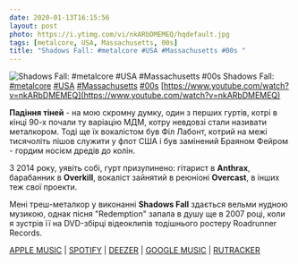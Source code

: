 ```yaml
---
date: 2020-01-13T16:15:56
layout: post
photo: https://i.ytimg.com/vi/nkARbDMEMEQ/hqdefault.jpg
tags: [metalcore, USA, Massachusetts, 00s]
title: "Shadows Fall: #metalcore #USA #Massachusetts #00s "
---
```

![Shadows Fall: #metalcore #USA #Massachusetts #00s ](https://i.ytimg.com/vi/nkARbDMEMEQ/hqdefault.jpg)
Shadows Fall: [#metalcore](/tags/#metalcore) [#USA](/tags/#USA) [#Massachusetts](/tags/#Massachusetts) [#00s](/tags/#00s) [https://www.youtube.com/watch?v=nkARbDMEMEQ](https://www.youtube.com/watch?v=nkARbDMEMEQ)

**Падіння тіней** - на мою скромну думку, один з перших гуртів, котрі в кінці 90-х почали ту варіацію МДМ, котру невдовзі стали називати металкором. Тоді ще їх вокалістом був Філ Лабонт, котрий на межі тисячоліть пішов служити у флот США і був замінений Браяном Фейром - гордим носієм дредів до колін.

З 2014 року, уявіть собі, гурт призупинено: гітарист в **Anthrax**, барабанник в **Overkill**, вокаліст зайнятий в реюніоні **Overcast**, в інших теж свої проекти.

Мені треш-металкор у виконанні **Shadows Fall** здається вельми нудною музикою, однак пісня &quot;Redemption&quot; запала в душу ще в 2007 році, коли я зустрів її на DVD-збірці відеоклипів тодішнього ростеру Roadrunner Records.

[APPLE MUSIC](https://music.apple.com/us/album/redemption-single/214978068) \| [SPOTIFY](https://open.spotify.com/album/45hd4qrc7WVw1Kxnh2xv61) \| [DEEZER](https://www.deezer.com/album/1345629?utm_source=deezer&amp;utm_content=album-1345629&amp;utm_term=1601611822_1578924835&amp;utm_medium=web) \| [GOOGLE MUSIC](https://play.google.com/music/m/Bliluhdnhb5bda3n2fcdo4slwby?t=Worlds_Strongest_Man_-_The_Soundtrack_-_Various_Artists) \| [RUTRACKER](https://rutracker.org/forum/viewtopic.php?t=2212176)